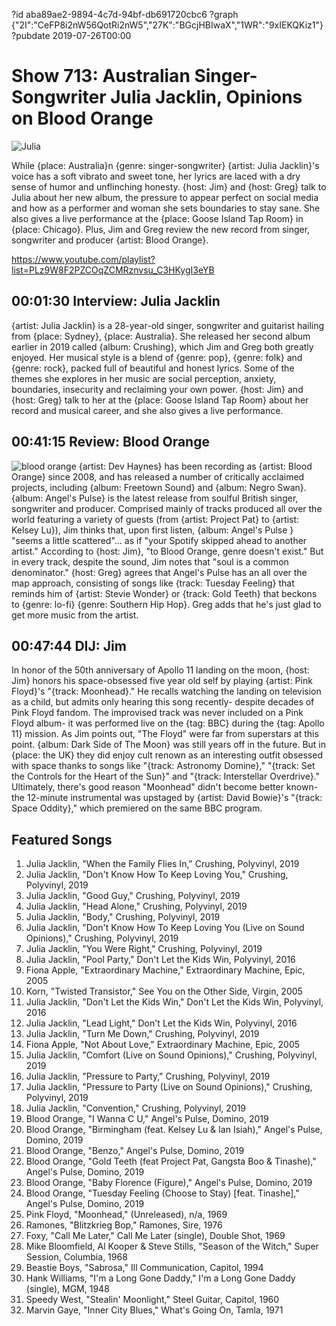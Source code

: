 ?id aba89ae2-9894-4c7d-94bf-db691720cbc6
?graph {"2I":"CeFP8i2nW56QotRi2nW5","27K":"BGcjHBIwaX","1WR":"9xIEKQKiz1"}
?pubdate 2019-07-26T00:00
# Show 713: Australian Singer-Songwriter Julia Jacklin, Opinions on Blood Orange

![Julia](https://static.soundopinions.org/images/2019/julia_j.jpg)

While {place: Australia}n {genre: singer-songwriter} {artist: Julia Jacklin}'s voice has a soft vibrato and sweet tone, her lyrics are laced with a dry sense of humor and unflinching honesty. {host: Jim} and {host: Greg} talk to Julia about her new album, the pressure to appear perfect on social media and how as a performer and woman she sets boundaries to stay sane. She also gives a live performance at the {place: Goose Island Tap Room} in {place: Chicago}. Plus, Jim and Greg review the new record from singer, songwriter and producer {artist: Blood Orange}.

https://www.youtube.com/playlist?list=PLz9W8F2PZCOqZCMRznvsu_C3HKygI3eYB

## 00:01:30 Interview: Julia Jacklin

{artist: Julia Jacklin} is a 28-year-old singer, songwriter and guitarist hailing from {place: Sydney}, {place: Australia}. She released her second album earlier in 2019 called {album: Crushing}, which Jim and Greg both greatly enjoyed. Her musical style is a blend of {genre: pop}, {genre: folk} and {genre: rock}, packed full of beautiful and honest lyrics. Some of the themes she explores in her music are social perception, anxiety, boundaries, insecurity and reclaiming your own power. {host: Jim} and {host: Greg} talk to her at the {place: Goose Island Tap Room} about her record and musical career, and she also gives a live performance.


## 00:41:15 Review: Blood Orange
![blood orange](https://static.soundopinions.org/assets/713/1WR0.jpg)
{artist: Dev Haynes} has been recording as {artist: Blood Orange} since 2008, and has released a number of critically acclaimed projects, including {album: Freetown Sound} and {album: Negro Swan}. {album: Angel's Pulse} is the latest release from soulful British singer, songwriter and producer. Comprised mainly of tracks produced all over the world featuring a variety of guests (from {artist: Project Pat} to {artist: Kelsey Lu}), Jim thinks that, upon first listen, {album: Angel's Pulse } "seems a little scattered"... as if "your Spotify skipped ahead to another artist."  According to {host: Jim}, "to Blood Orange, genre doesn't exist." But in every track, despite the sound, Jim notes that "soul is a common denominator." {host: Greg} agrees that Angel's Pulse has an all over the map approach, consisting of songs like {track: Tuesday Feeling} that reminds him of {artist: Stevie Wonder} or {track: Gold Teeth} that beckons to {genre: lo-fi} {genre: Southern Hip Hop}. Greg adds that he's just glad to get more music from the artist. 

## 00:47:44 DIJ: Jim
In honor of the 50th anniversary of Apollo 11 landing on the moon, {host: Jim} honors his space-obsessed five year old self by playing {artist: Pink Floyd}'s "{track: Moonhead}." He recalls watching the landing on television as a child, but admits only hearing this song recently- despite decades of Pink Floyd fandom. The improvised track was never included on a Pink Floyd album- it was performed live on the {tag: BBC} during the {tag: Apollo 11} mission. As Jim points out, "The Floyd" were far from superstars at this point. {album: Dark Side of The Moon} was still years off in the future. But in {place: the UK} they did enjoy cult renown as an interesting outfit obsessed with space thanks to songs like "{track: Astronomy Domine}," "{track: Set the Controls for the Heart of the Sun}" and "{track: Interstellar Overdrive}."
Ultimately, there's good reason "Moonhead" didn't become better known- the 12-minute instrumental was upstaged by {artist: David Bowie}'s "{track: Space Oddity}," which premiered on the same BBC program.
 

## Featured Songs
1. Julia Jacklin, "When the Family Flies In," Crushing, Polyvinyl, 2019
1. Julia Jacklin, "Don't Know How To Keep Loving You," Crushing, Polyvinyl, 2019
1. Julia Jacklin, "Good Guy," Crushing, Polyvinyl, 2019
1. Julia Jacklin, "Head Alone," Crushing, Polyvinyl, 2019
1. Julia Jacklin, "Body," Crushing, Polyvinyl, 2019
1. Julia Jacklin, "Don't Know How To Keep Loving You (Live on Sound Opinions)," Crushing, Polyvinyl, 2019
1. Julia Jacklin, "You Were Right," Crushing, Polyvinyl, 2019
1. Julia Jacklin, "Pool Party," Don't Let the Kids Win, Polyvinyl, 2016
1. Fiona Apple, "Extraordinary Machine," Extraordinary Machine, Epic, 2005
1. Korn, "Twisted Transistor," See You on the Other Side, Virgin, 2005
1. Julia Jacklin, "Don't Let the Kids Win," Don't Let the Kids Win, Polyvinyl, 2016
1. Julia Jacklin, "Lead Light," Don't Let the Kids Win, Polyvinyl, 2016
1. Julia Jacklin, "Turn Me Down," Crushing, Polyvinyl, 2019
1. Fiona Apple, "Not About Love," Extraordinary Machine, Epic, 2005
1. Julia Jacklin, "Comfort (Live on Sound Opinions)," Crushing, Polyvinyl, 2019
1. Julia Jacklin, "Pressure to Party," Crushing, Polyvinyl, 2019
1. Julia Jacklin, "Pressure to Party (Live on Sound Opinions)," Crushing, Polyvinyl, 2019
1. Julia Jacklin, "Convention," Crushing, Polyvinyl, 2019
1. Blood Orange, "I Wanna C U," Angel's Pulse, Domino, 2019
1. Blood Orange, "Birmingham (feat. Kelsey Lu & Ian Isiah)," Angel's Pulse, Domino, 2019
1. Blood Orange, "Benzo," Angel's Pulse, Domino, 2019
1. Blood Orange, "Gold Teeth (feat Project Pat, Gangsta Boo & Tinashe)," Angel's Pulse, Domino, 2019
1. Blood Orange, "Baby Florence (Figure)," Angel's Pulse, Domino, 2019
1. Blood Orange, "Tuesday Feeling (Choose to Stay) [feat. Tinashe]," Angel's Pulse, Domino, 2019
1. Pink Floyd, "Moonhead," (Unreleased), n/a, 1969
1. Ramones, "Blitzkrieg Bop," Ramones, Sire, 1976
1. Foxy, "Call Me Later," Call Me Later (single), Double Shot, 1969
1. Mike Bloomfield, Al Kooper & Steve Stills, "Season of the Witch," Super Session, Columbia, 1968
1. Beastie Boys, "Sabrosa," Ill Communication, Capitol, 1994
1. Hank Williams, "I'm a Long Gone Daddy," I'm a Long Gone Daddy (single), MGM, 1948
1. Speedy West, "Stealin' Moonlight," Steel Guitar, Capitol, 1960
1. Marvin Gaye, "Inner City Blues," What's Going On, Tamla, 1971
